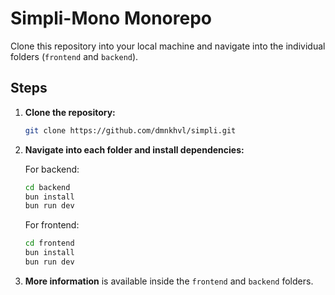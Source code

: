 # Simpli-Mono Monorepo

Clone this repository into your local machine and navigate into the individual folders (`frontend` and `backend`).

## Steps

1. **Clone the repository:**

   ```bash
   git clone https://github.com/dmnkhvl/simpli.git
   ```

2. **Navigate into each folder and install dependencies:**

   For backend:

   ```bash
   cd backend
   bun install
   bun run dev
   ```

   For frontend:

   ```bash
   cd frontend
   bun install
   bun run dev
   ```

3. **More information** is available inside the `frontend` and `backend` folders.
